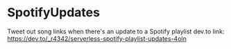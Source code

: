 # SpotifyUpdates
Tweet out song links when there's an update to a Spotify playlist
dev.to link: https://dev.to/_r4342/serverless-spotify-playlist-updates-4oln
